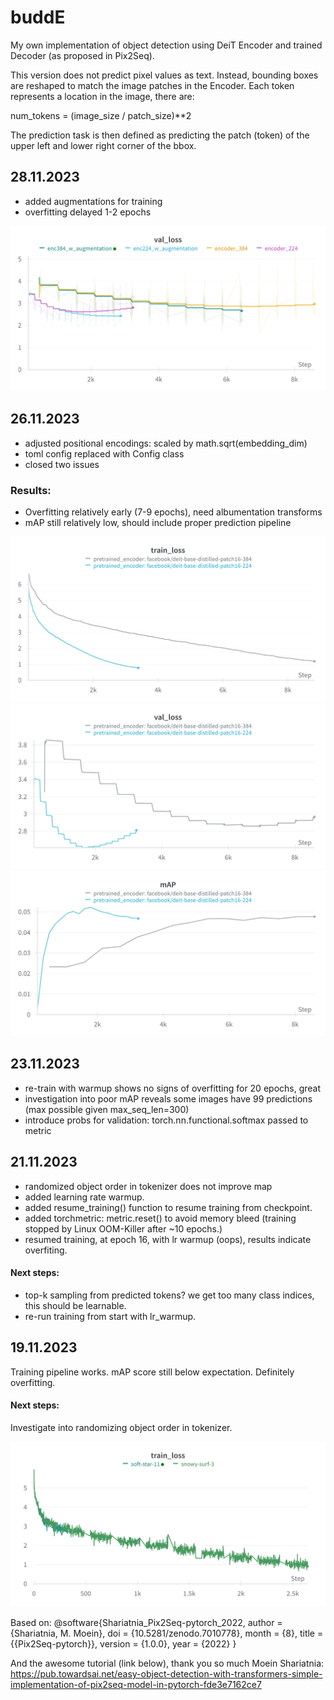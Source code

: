 # buddE
My own implementation of object detection using DeiT Encoder and trained Decoder (as proposed in Pix2Seq).

This version does not predict pixel values as text. Instead, bounding boxes are reshaped to match the image patches in the Encoder. Each token represents a location in the image, there are:

num_tokens = (image_size / patch_size)**2

The prediction task is then defined as predicting the patch (token) of the upper left and lower right corner of the bbox.

## 28.11.2023
- added augmentations for training
- overfitting delayed 1-2 epochs

<img src="./plots/augmentations.png" alt="Val loss, with vs. w/o augmentations" title="Val loss, with vs. w/o augmentations">

## 26.11.2023
- adjusted positional encodings: scaled by math.sqrt(embedding_dim)
- toml config replaced with Config class
- closed two issues

### Results:
- Overfitting relatively early (7-9 epochs), need albumentation transforms
- mAP still relatively low, should include proper prediction pipeline

<img src="./plots/train_loss.png" alt="Train loss, working pipeline (w/o transforms), encoder dims 224 vs 384" title="Train loss, working pipeline (w/o transforms), encoder dims 224 vs 384">
<img src="./plots/val_loss.png" alt="Val loss, working pipeline (w/o transforms), encoder dims 224 vs 384" title="Val loss, working pipeline (w/o transforms), encoder dims 224 vs 384">
<img src="./plots/mAP.png" alt="mAP, working pipeline (w/o transforms), encoder dims 224 vs 384" title="mAP, working pipeline (w/o transforms), encoder dims 224 vs 384">


## 23.11.2023
- re-train with warmup shows no signs of overfitting for 20 epochs, great
- investigation into poor mAP reveals some images have 99 predictions (max possible given max_seq_len=300)
- introduce probs for validation: torch.nn.functional.softmax passed to metric


## 21.11.2023 
- randomized object order in tokenizer does not improve map
- added learning rate warmup.
- added resume_training() function to resume training from checkpoint.
- added torchmetric: metric.reset() to avoid memory bleed (training stopped by Linux OOM-Killer after ~10 epochs.)
- resumed training, at epoch 16, with lr warmup (oops), results indicate overfiting.

#### Next steps:
- top-k sampling from predicted tokens? we get too many class indices, this should be learnable.
- re-run training from start with lr_warmup.


## 19.11.2023
Training pipeline works. mAP score still below expectation. Definitely overfitting.

#### Next steps: 
Investigate into randomizing object order in tokenizer. 


<img src="./wb_train_loss.png" alt="Alt text" title="First train run.">

Based on: 
@software{Shariatnia_Pix2Seq-pytorch_2022,
author = {Shariatnia, M. Moein},
doi = {10.5281/zenodo.7010778},
month = {8},
title = {{Pix2Seq-pytorch}},
version = {1.0.0},
year = {2022}
}

And the awesome tutorial (link below), thank you so much Moein Shariatnia:
https://pub.towardsai.net/easy-object-detection-with-transformers-simple-implementation-of-pix2seq-model-in-pytorch-fde3e7162ce7